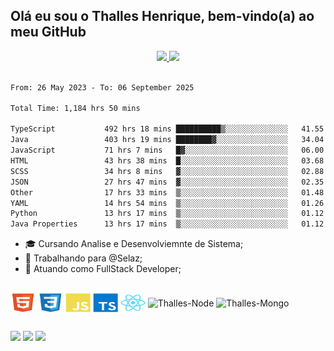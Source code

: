 ## Olá eu sou o Thalles Henrique, bem-vindo(a) ao meu GitHub

<div align="center">
  <a href="https://github.com/Thalles-HsA">
  <img height="180em" src="https://github-readme-stats.vercel.app/api?username=Thalles-HsA&show_icons=true&theme=radical&include_all_commits=true&count_private=true"/>
  <img height="180em" src="https://github-readme-stats.vercel.app/api/top-langs/?username=Thalles-HsA&exclude_repo=github-readme-stats,Pong,Freeway-JS&langs_count=5&theme=radical"/>
</div><br>
  
  <!--START_SECTION:waka-->

```txt
From: 26 May 2023 - To: 06 September 2025

Total Time: 1,184 hrs 50 mins

TypeScript           492 hrs 18 mins ██████████▒░░░░░░░░░░░░░░   41.55 %
Java                 403 hrs 19 mins ████████▓░░░░░░░░░░░░░░░░   34.04 %
JavaScript           71 hrs 7 mins   █▓░░░░░░░░░░░░░░░░░░░░░░░   06.00 %
HTML                 43 hrs 38 mins  █░░░░░░░░░░░░░░░░░░░░░░░░   03.68 %
SCSS                 34 hrs 8 mins   ▓░░░░░░░░░░░░░░░░░░░░░░░░   02.88 %
JSON                 27 hrs 47 mins  ▓░░░░░░░░░░░░░░░░░░░░░░░░   02.35 %
Other                17 hrs 33 mins  ▒░░░░░░░░░░░░░░░░░░░░░░░░   01.48 %
YAML                 14 hrs 54 mins  ▒░░░░░░░░░░░░░░░░░░░░░░░░   01.26 %
Python               13 hrs 17 mins  ▒░░░░░░░░░░░░░░░░░░░░░░░░   01.12 %
Java Properties      13 hrs 17 mins  ▒░░░░░░░░░░░░░░░░░░░░░░░░   01.12 %
```

<!--END_SECTION:waka-->

  - 🎓 Cursando Analise e Desenvolviemnte de Sistema;
  - 🌱 Trabalhando para @Selaz;
  - 🎯 Atuando como FullStack Developer;
 
<div style="display: inline_block"><br>
  <img align="center" alt="Thalles-HTML" height="30" width="40" src="https://raw.githubusercontent.com/devicons/devicon/master/icons/html5/html5-original.svg">
  <img align="center" alt="Thalles-CSS" height="30" width="40" src="https://raw.githubusercontent.com/devicons/devicon/master/icons/css3/css3-original.svg">
  <img align="center" alt="Thalles-Js" height="30" width="40" src="https://raw.githubusercontent.com/devicons/devicon/master/icons/javascript/javascript-plain.svg">
  <img align="center" alt="Thalles-Ts" height="30" width="40" src="https://raw.githubusercontent.com/devicons/devicon/master/icons/typescript/typescript-plain.svg">
  <img align="center" alt="Thalles-React" height="30" width="40" src="https://raw.githubusercontent.com/devicons/devicon/master/icons/react/react-original.svg">
  <img align="center" alt="Thalles-Node" height="30" width="40" src="https://cdn.jsdelivr.net/gh/devicons/devicon/icons/nodejs/nodejs-original.svg" />
  <img align="center" alt="Thalles-Mongo" height="30" width="40" src="https://cdn.jsdelivr.net/gh/devicons/devicon/icons/mongodb/mongodb-original.svg" />
  
</div>

 ##
  
<div>
  <a href="https://www.linkedin.com/in/thalles-hsa" target="_blank"><img src="https://img.shields.io/badge/-LinkedIn-%230077B5?style=for-the-badge&logo=linkedin&logoColor=white" target="_blank"></a> 
  <a href="https://instagram.com/thalleshsa" target="_blank"><img src="https://img.shields.io/badge/-Instagram-%23E4405F?style=for-the-badge&logo=instagram&logoColor=white" target="_blank"></a>
  <a href = "mailto:thsa.henrique@gmail.com"><img src="https://img.shields.io/badge/-Gmail-%23333?style=for-the-badge&logo=gmail&logoColor=white" target="_blank"></a>
   
</div>
